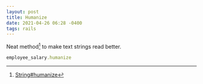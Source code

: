 ```yaml
---
layout: post
title: Humanize
date: 2021-04-26 06:28 -0400
tags: rails
---
```

Neat method[^1] to make text strings read better.

```ruby
employee_salary.humanize
```

[^1]: [String#humanize](https://api.rubyonrails.org/classes/String.html#method-i-humanize)
